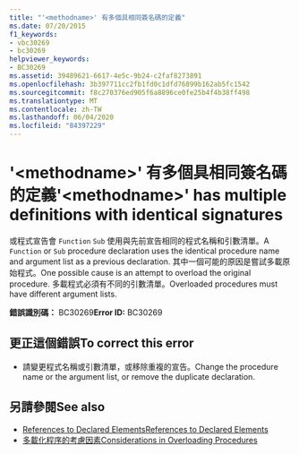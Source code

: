 ```yaml
---
title: "'<methodname>' 有多個具相同簽名碼的定義"
ms.date: 07/20/2015
f1_keywords:
- vbc30269
- bc30269
helpviewer_keywords:
- BC30269
ms.assetid: 39489621-6617-4e5c-9b24-c2faf8273891
ms.openlocfilehash: 3b397711cc2fb1fd0c1dfd76899b162ab5fc1542
ms.sourcegitcommit: f8c270376ed905f6a8896ce0fe25b4f4b38ff498
ms.translationtype: MT
ms.contentlocale: zh-TW
ms.lasthandoff: 06/04/2020
ms.locfileid: "84397229"
---
```

# <a name="methodname-has-multiple-definitions-with-identical-signatures"></a><span data-ttu-id="cc286-102">'\<methodname>' 有多個具相同簽名碼的定義</span><span class="sxs-lookup"><span data-stu-id="cc286-102">'\<methodname>' has multiple definitions with identical signatures</span></span>
<span data-ttu-id="cc286-103">或程式宣告會 `Function` `Sub` 使用與先前宣告相同的程式名稱和引數清單。</span><span class="sxs-lookup"><span data-stu-id="cc286-103">A `Function` or `Sub` procedure declaration uses the identical procedure name and argument list as a previous declaration.</span></span> <span data-ttu-id="cc286-104">其中一個可能的原因是嘗試多載原始程式。</span><span class="sxs-lookup"><span data-stu-id="cc286-104">One possible cause is an attempt to overload the original procedure.</span></span> <span data-ttu-id="cc286-105">多載程式必須有不同的引數清單。</span><span class="sxs-lookup"><span data-stu-id="cc286-105">Overloaded procedures must have different argument lists.</span></span>  
  
 <span data-ttu-id="cc286-106">**錯誤識別碼：** BC30269</span><span class="sxs-lookup"><span data-stu-id="cc286-106">**Error ID:** BC30269</span></span>  
  
## <a name="to-correct-this-error"></a><span data-ttu-id="cc286-107">更正這個錯誤</span><span class="sxs-lookup"><span data-stu-id="cc286-107">To correct this error</span></span>  
  
- <span data-ttu-id="cc286-108">請變更程式名稱或引數清單，或移除重複的宣告。</span><span class="sxs-lookup"><span data-stu-id="cc286-108">Change the procedure name or the argument list, or remove the duplicate declaration.</span></span>  
  
## <a name="see-also"></a><span data-ttu-id="cc286-109">另請參閱</span><span class="sxs-lookup"><span data-stu-id="cc286-109">See also</span></span>

- [<span data-ttu-id="cc286-110">References to Declared Elements</span><span class="sxs-lookup"><span data-stu-id="cc286-110">References to Declared Elements</span></span>](../../programming-guide/language-features/declared-elements/references-to-declared-elements.md)
- [<span data-ttu-id="cc286-111">多載化程序的考慮因素</span><span class="sxs-lookup"><span data-stu-id="cc286-111">Considerations in Overloading Procedures</span></span>](../../programming-guide/language-features/procedures/considerations-in-overloading-procedures.md)
